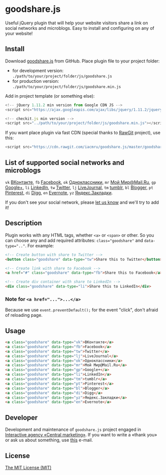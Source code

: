 # goodshare.js
Useful jQuery plugin that will help your website visitors share a link on social networks and microblogs. Easy to install and configuring on any of your website!
## Install
Download [goodshare.js](https://github.com/iacmru/goodshare.js/archive/master.zip) from GitHub. Place plugin file to your project folder:
* for development version: ``./path/to/your/project/folder/js/goodshare.js``
* for production version: ``./path/to/your/project/folder/js/goodshare.min.js``

Add in project template (or something else):

```javascript
<!-- jQuery 1.11.2 min version from Google CDN JS -->
<script src="https://ajax.googleapis.com/ajax/libs/jquery/1.11.2/jquery.min.js"></script>

<!-- checkit.js min version -->
<script src="../path/to/your/project/folder/js/goodshare.min.js"></script>
```
If you want place plugin via fast CDN (special thanks to [RawGit](https://rawgit.com/) project), use this:

```javascript
<script src="https://cdn.rawgit.com/iacmru/goodshare.js/master/goodshare.min.js"></script>
```

## List of supported social networks and microblogs

`vk` [ВКонтакте](http://vk.com), `fb` [Facebook](http://facebook.com), `ok` [Одноклассники](http://ok.ru), `mr` [Мой Мир@Mail.Ru](http://my.mail.ru), `gp` [Google+](http://plus.google.ru), `li` [LinkedIn](http://linkedin.com), `tw` [Twitter](http://twitter.com), `lj` [LiveJournal](http://livejournal.com), `tm` [tumblr](http://tumblr.com), `bl` [Blogger](http://blogger.com), `pt` [Pinterest](http://pinterest.com), `di` [Digg](http://digg.com), `en` [Evernote](http://evernote.com), `yz` [Яндекс.Закладки](http://zakladki.yandex.ru).

If you don't see your social network, please [let us know](https://github.com/iacmru/goodshare.js#developer) and we'll try to add it!

## Description

Plugin works with any HTML tags, whether `<a>` or `<span>` or other. So you can choose any and add required attributes: `class="goodshare"` and `data-type=".."`. For example:

```html
<!-- Create button with share to Twitter -->
<button class="goodshare" data-type="tw">Share this to Twitter</button>

<!-- Create link with share to Facebook -->
<a href="#" class="goodshare" data-type="fb">Share this to Facebook</a>

<!-- Create div container with share to LinkedIn -->
<div class="goodshare" data-type="li">Share this to LinkedIn</div>
```

### Note for `<a href="...">...</a>`

Because we use `event.preventDefault();` for the event "click", don't afraid of reloading page.

## Usage

```html
<a class="goodshare" data-type="vk">ВКонтакте</a> 
<a class="goodshare" data-type="fb">Facebook</a> 
<a class="goodshare" data-type="tw">Twitter</a> 
<a class="goodshare" data-type="lj">LiveJournal</a> 
<a class="goodshare" data-type="ok">Одноклассники</a> 
<a class="goodshare" data-type="mr">Мой Мир@Mail.Ru</a> 
<a class="goodshare" data-type="gp">Google+</a> 
<a class="goodshare" data-type="li">LinkedIn</a> 
<a class="goodshare" data-type="tm">tumblr</a> 
<a class="goodshare" data-type="pt">Pinterest</a> 
<a class="goodshare" data-type="bl">Blogger</a> 
<a class="goodshare" data-type="di">Digg</a> 
<a class="goodshare" data-type="yz">Яндекс.Закладки</a> 
<a class="goodshare" data-type="en">Evernote</a>
```

## Developer

Development and maintenance of `goodshare.js` project engaged in [Interactive agency «Central marketing»](http://iacm.ru). If you want to write a «thank you» or ask us about something, use [this](mailto:support@iacm.ru) e-mail.

## License

[The MIT License (MIT)](https://github.com/iacmru/goodshare.js/blob/master/LICENSE)
